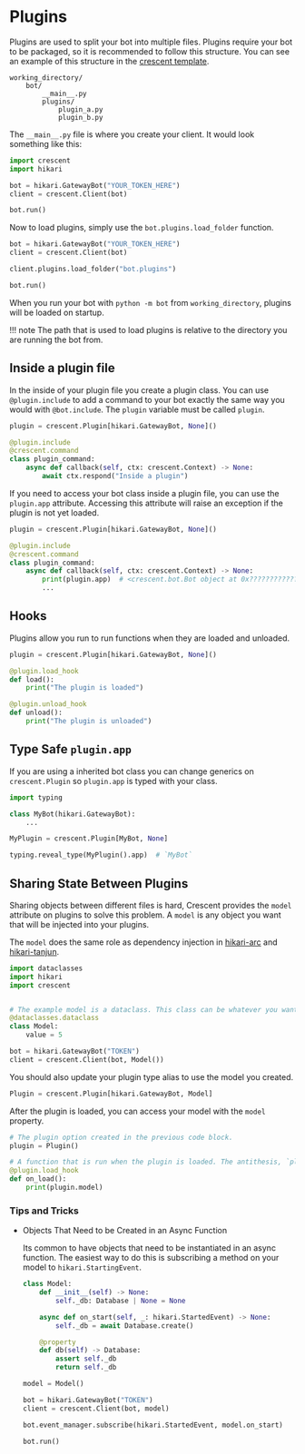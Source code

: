 # Plugins

Plugins are used to split your bot into multiple files. Plugins require your bot to be
packaged, so it is recommended to follow this structure. You can see an example of this
structure in the [crescent template](https://github.com/hikari-crescent/template).

```
working_directory/
    bot/
        __main__.py
        plugins/
            plugin_a.py
            plugin_b.py
```

The `__main__.py` file is where you create your client. It would look something
like this:

```python
import crescent
import hikari

bot = hikari.GatewayBot("YOUR_TOKEN_HERE")
client = crescent.Client(bot)

bot.run()
```

Now to load plugins, simply use the `bot.plugins.load_folder` function.

```python
bot = hikari.GatewayBot("YOUR_TOKEN_HERE")
client = crescent.Client(bot)

client.plugins.load_folder("bot.plugins")

bot.run()
```

When you run your bot with `python -m bot` from `working_directory`, plugins
will be loaded on startup.

!!! note
     The path that is used to load plugins is relative to the directory
     you are running the bot from.

## Inside a plugin file

In the inside of your plugin file you create a plugin class. You can use
`@plugin.include` to add a command to your bot exactly the same way you
would with `@bot.include`. The `plugin` variable must be called `plugin`.

```python
plugin = crescent.Plugin[hikari.GatewayBot, None]()

@plugin.include
@crescent.command
class plugin_command:
    async def callback(self, ctx: crescent.Context) -> None:
        await ctx.respond("Inside a plugin")
```

If you need to access your bot class inside a plugin file, you can use the
`plugin.app` attribute. Accessing this attribute will raise an exception if
the plugin is not yet loaded.

```python
plugin = crescent.Plugin[hikari.GatewayBot, None]()

@plugin.include
@crescent.command
class plugin_command:
    async def callback(self, ctx: crescent.Context) -> None:
        print(plugin.app)  # <crescent.bot.Bot object at 0x????????????>
        ...
```

## Hooks

Plugins allow you run to run functions when they are loaded and unloaded.

```python
plugin = crescent.Plugin[hikari.GatewayBot, None]()

@plugin.load_hook
def load():
    print("The plugin is loaded")

@plugin.unload_hook
def unload():
    print("The plugin is unloaded")
```


## Type Safe `plugin.app`

If you are using a inherited bot class you can change generics on `crescent.Plugin` so
`plugin.app` is typed with your class.

```python
import typing

class MyBot(hikari.GatewayBot):
    ...

MyPlugin = crescent.Plugin[MyBot, None]

typing.reveal_type(MyPlugin().app)  # `MyBot`
```
## Sharing State Between Plugins
Sharing objects between different files is hard, Crescent provides the `model` attribute on plugins to solve this problem.
A `model` is any object you want that will be injected into your plugins.

The `model` does the same role as dependency injection in [hikari-arc](https://github.com/hypergonial/hikari-arc) and [hikari-tanjun](https://github.com/FasterSpeeding/Tanjun).

```python
import dataclasses
import hikari
import crescent


# The example model is a dataclass. This class can be whatever you want.
@dataclasses.dataclass
class Model:
    value = 5

bot = hikari.GatewayBot("TOKEN")
client = crescent.Client(bot, Model())
```

You should also update your plugin type alias to use the model you created.

```python
Plugin = crescent.Plugin[hikari.GatewayBot, Model]
```

After the plugin is loaded, you can access your model with the `model` property.

```python
# The plugin option created in the previous code block.
plugin = Plugin()

# A function that is run when the plugin is loaded. The antithesis, `plugin.unload_hook`, also exists.
@plugin.load_hook
def on_load():
    print(plugin.model)
```

### Tips and Tricks
- Objects That Need to be Created in an Async Function

    Its common to have objects that need to be instantiated in an async function.
    The easiest way to do this is subscribing a method on your model to `hikari.StartingEvent`.

    ```python
    class Model:
        def __init__(self) -> None:
            self._db: Database | None = None

        async def on_start(self, _: hikari.StartedEvent) -> None:
            self._db = await Database.create()

        @property
        def db(self) -> Database:
            assert self._db
            return self._db

    model = Model()

    bot = hikari.GatewayBot("TOKEN")
    client = crescent.Client(bot, model)

    bot.event_manager.subscribe(hikari.StartedEvent, model.on_start)

    bot.run()
    ```
